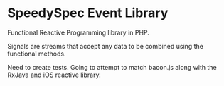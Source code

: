 SpeedySpec Event Library
=======

Functional Reactive Programming library in PHP.

Signals are streams that accept any data to be combined using the functional methods.

Need to create tests. Going to attempt to match bacon.js along with the RxJava and iOS reactive library.

